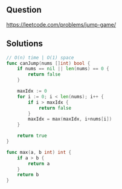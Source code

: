 ## Question

https://leetcode.com/problems/jump-game/

## Solutions

```go
// O(n) time | O(1) space
func canJump(nums []int) bool {
	if nums == nil || len(nums) == 0 {
		return false
	}

	maxIdx := 0
	for i := 0; i < len(nums); i++ {
		if i > maxIdx {
			return false
		}
		maxIdx = max(maxIdx, i+nums[i])
	}

	return true
}

func max(a, b int) int {
	if a > b {
		return a
	}
	return b
}
```
